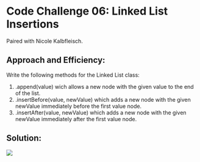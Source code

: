 # Code Challenge 06: Linked List Insertions

Paired with Nicole Kalbfleisch.

## Approach and Efficiency:

Write the following methods for the Linked List class:
1. .append(value) wich allows a new node with the given value to the end of the list.
2. .insertBefore(value, newValue) which adds a new node with the given newValue immediately before the first value node. 
3. .insertAfter(value, newValue) which adds a new node with the given newValue immediately after the first value node. 

## Solution:
<img src="401/data_structures_algorithms/src/assets/ll_insertions.jpg">